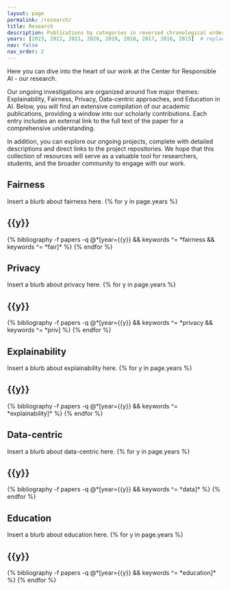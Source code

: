 ```yaml
---
layout: page
permalink: /research/
title: Research
description: Publications by categories in reversed chronological order. generated by jekyll-scholar.
years: [2023, 2022, 2021, 2020, 2019, 2018, 2017, 2016, 2015]  # replace with your own years
nav: false
nav_order: 2
---
```

Here you can dive into the heart of our work at the Center for Responsible AI - our research. 

Our ongoing investigations are organized around five major themes: Explainability, Fairness, Privacy, Data-centric approaches, and Education in AI. Below, you will find an extensive compilation of our academic publications, providing a window into our scholarly contributions. Each entry includes an external link to the full text of the paper for a comprehensive understanding. 

In addition, you can explore our ongoing projects, complete with detailed descriptions and direct links to the project repositories. We hope that this collection of resources will serve as a valuable tool for researchers, students, and the broader community to engage with our work.

<!-- _pages/publications.md -->
<div class="publications">

  <h2 class="category" id="fairness">Fairness</h2>
  Insert a blurb about fairness here.
  <!-- Add your category specific text here -->
  {% for y in page.years %}
    <h2 class="year">{{y}}</h2>
    {% bibliography -f papers -q @*[year={{y}} && keywords ^= *fairness && keywords ^= *fair]* %}
  {% endfor %}
  
  <h2 class="category" id="privacy">Privacy</h2>
  Insert a blurb about privacy here.
  <!-- Add your category specific text here -->
  {% for y in page.years %}
    <h2 class="year">{{y}}</h2>
    {% bibliography -f papers -q @*[year={{y}} && keywords ^= *privacy && keywords ^= *priv] %}
  {% endfor %}

  <h2 class="category" id="explainability">Explainability</h2>
  Insert a blurb about explainability here.
  <!-- Add your category specific text here -->
  {% for y in page.years %}
    <h2 class="year">{{y}}</h2>
    {% bibliography -f papers -q @*[year={{y}} && keywords ^= *explainability]* %}
  {% endfor %}

  <h2 class="category" id="data-centric">Data-centric</h2>
  Insert a blurb about data-centric here.
  <!-- Add your category specific text ahere -->
  {% for y in page.years %}
    <h2 class="year">{{y}}</h2>
    {% bibliography -f papers -q @*[year={{y}} && keywords ^= *data]* %}
  {% endfor %}

  <h2 class="category" id="education">Education</h2>
  Insert a blurb about education here.
  <!-- Add your category specific text here -->
  {% for y in page.years %}
    <h2 class="year">{{y}}</h2>
    {% bibliography -f papers -q @*[year={{y}} && keywords ^= *education]* %}
  {% endfor %}
</div>